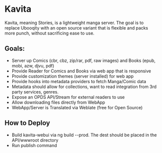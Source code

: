 ﻿# Kavita
Kavita, meaning Stories, is a lightweight manga server. The goal is to replace Ubooqity with an 
open source variant that is flexible and packs more punch, without sacrificing ease to use.

## Goals:
* Server up Comics (cbr, cbz, zip/rar, pdf, raw images) and Books (epub, mobi, azw, djvu, pdf)
* Provide Reader for Comics and Books via web app that is responsive
* Provide customization themes (server installed) for web app
* Provide hooks into metadata providers to fetch Manga/Comic data
* Metadata should allow for collections, want to read integration from 3rd party services, genres.
* Expose an OPDS API/Stream for external readers to use
* Allow downloading files directly from WebApp
* WebApp/Server is Translated via Weblate (free for Open Source)


## How to Deploy
* Build kavita-webui via ng build --prod. The dest should be placed in the API/wwwroot directory
* Run publish command